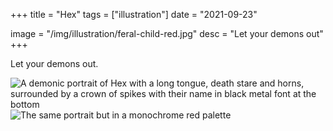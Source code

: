 +++
title = "Hex"
tags = ["illustration"]
date = "2021-09-23"

image = "/img/illustration/feral-child-red.jpg"
desc = "Let your demons out"
+++

Let your demons out.

![A demonic portrait of Hex with a long tongue, death stare and horns, surrounded by a crown of spikes with their name in black metal font at the bottom](/img/illustration/feral-child-beige.jpg "A demonic portrait of Hex with a long tongue, death stare and horns, surrounded by a crown of spikes with their name in black metal font at the bottom")
![The same portrait but in a monochrome red palette](/img/illustration/feral-child-red.jpg "The same portrait but in a monochrome red palette")
